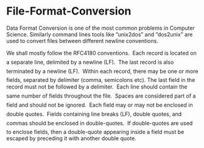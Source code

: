 # File-Format-Conversion
Data Format Conversion is one of the most common problems in Computer Science. Similarly command lines tools like ”unix2dos” and ”dos2unix” are used to convert files between different newline conventions.

We shall mostly follow the RFC4180 conventions.
 Each record is located on a separate line, delimited by a newline (LF).
 The last record is also terminated by a newline (LF).
 Within each record, there may be one or more fields, separated by delimiter (comma, semicolons etc).
The last field in the record must not be followed by a delimiter.
 Each line should contain the same number of fields throughout the file.
 Spaces are considered part of a field and should not be ignored.
 Each field may or may not be enclosed in double quotes.
 Fields containing line breaks (LF), double quotes, and commas should be enclosed in double-quotes.
 If double-quotes are used to enclose fields, then a double-quote appearing inside a field must be escaped
by preceding it with another double quote.